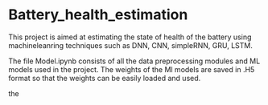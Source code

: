 # Battery_health_estimation

This project is aimed at estimating the state of health of the battery using machineleanring techniques such as DNN, CNN, simpleRNN, GRU, LSTM.

The file Model.ipynb consists of all the data preprocessing modules and ML models used in the project. The weights of the Ml models are saved in .H5 format so that the
weights can be easily loaded and used.

the 
